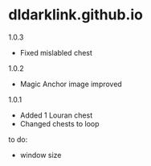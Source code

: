 # dldarklink.github.io

1.0.3
- Fixed mislabled chest

1.0.2
- Magic Anchor image improved

1.0.1 
- Added 1 Louran chest
- Changed chests to loop

to do: 
- window size

